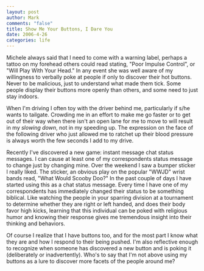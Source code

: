 ```yaml
--- 
layout: post
author: Mark
comments: "false"
title: Show Me Your Buttons, I Dare You
date: 2006-4-26
categories: life
---
```

Michele always said that I need to come with a warning label, perhaps a tattoo on my forehead others could read stating, "Poor Impulse Control", or "Will Play With Your Head." In any event she was well aware of my willingness to verbally poke at people if only to discover their hot buttons. Never to be malicious, just to understand what made them tick. Some people display their buttons more openly than others, and some need to just stay indoors.

When I'm driving I often toy with the driver behind me, particularly if s/he wants to tailgate. Crowding me in an effort to make me go faster or to get out of their way when there isn't an open lane for me to move to will result in my <i>slowing down</i>, not in my speeding up. The expression on the face of the following driver who just allowed me to ratchet up their blood pressure is always worth the few seconds I add to my drive.

Recently I've discovered a new game: instant message chat status messages. I can cause at least one of my correspondents status message to change just by changing mine. Over the weekend I saw a bumper sticker I really liked. The sticker, an obvious play on the popular "WWJD" wrist bands read, "What Would Scooby Doo?" In the past couple of days I have started using this as a chat status message. Every time I have one of my correspondents has immediately changed their status to be something biblical. Like watching the people in your sparring division at a tournament to determine whether they are right or left handed, and does their body favor high kicks, learning that this individual can be poked with religious humor and knowing their response gives me tremendous insight into their thinking and behaviors.

Of course I realize that I have buttons too, and for the most part I know what they are and how I respond to their being pushed. I'm also reflective enough to recognize when someone has discovered a new button and is poking it (deliberately or inadvertently). Who's to say that I'm not above using my buttons as a lure to discover more facets of the people around me?
